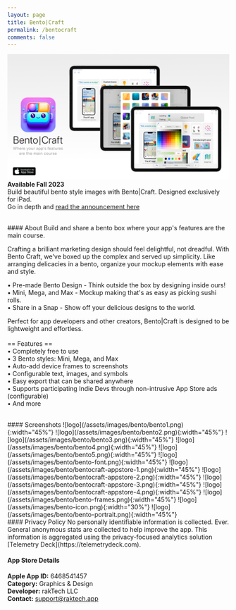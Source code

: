 ```yaml
---
layout: page
title: Bento|Craft
permalink: /bentocraft
comments: false
---
```


[![logo](/assets/images/bento/bentocraft-promo1.png)](https://apps.apple.com/us/app/bento-craft/id6468541457)
**Available Fall 2023**  
Build beautiful bento style images with Bento|Craft. Designed exclusively for iPad.  
Go in depth and [read the announcement here](https://thatvirtualboy.com/introducing-bento-craft/)

<br>
#### About
Build and share a bento box where your app's features are the main course.  

Crafting a brilliant marketing design should feel delightful, not dreadful. With Bento Craft, we've boxed up the complex and served up simplicity. Like arranging delicacies in a bento, organize your mockup elements with ease and style.  

• Pre-made Bento Design - Think outside the box by designing inside ours!  
• Mini, Mega, and Max - Mockup making that's as easy as picking sushi rolls.  
• Share in a Snap - Show off your delicious designs to the world.  

Perfect for app developers and other creators, Bento|Craft is designed to be lightweight and effortless.  
<br>
== Features ==  
• Completely free to use  
• 3 Bento styles: Mini, Mega, and Max  
• Auto-add device frames to screenshots  
• Configurable text, images, and symbols  
• Easy export that can be shared anywhere  
• Supports participating Indie Devs through non-intrusive App Store ads (configurable)  
• And more  

<br>
#### Screenshots
![logo](/assets/images/bento/bento1.png){:width="45%"} 
![logo](/assets/images/bento/bento2.png){:width="45%"} 
![logo](/assets/images/bento/bento3.png){:width="45%"} 
![logo](/assets/images/bento/bento4.png){:width="45%"} 
![logo](/assets/images/bento/bento5.png){:width="45%"} 
![logo](/assets/images/bento/bento-font.png){:width="45%"}  
![logo](/assets/images/bento/bentocraft-appstore-1.png){:width="45%"} 
![logo](/assets/images/bento/bentocraft-appstore-2.png){:width="45%"} 
![logo](/assets/images/bento/bentocraft-appstore-3.png){:width="45%"} 
![logo](/assets/images/bento/bentocraft-appstore-4.png){:width="45%"} 
![logo](/assets/images/bento/bento-frames.png){:width="45%"}
![logo](/assets/images/bento-icon.png){:width="30%"} 
![logo](/assets/images/bento/bento-portrait.png){:width="45%"}

<br>
#### Privacy Policy
No personally identifiable information is collected. Ever. General anonymous stats are collected to help improve the app. This information is aggregated using the privacy-focused analytics solution [Telemetry Deck](https://telemetrydeck.com).  
<br>

#### App Store Details
**Apple App ID:** 6468541457  
**Category:** Graphics & Design  
**Developer:** rakTech LLC  
**Contact:** support@raktech.app  